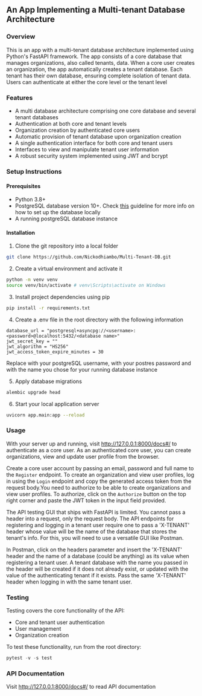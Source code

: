 ## An App Implementing a Multi-tenant Database Architecture
### Overview
This is an app with a multi-tenant database architecture implemented using Python's
FastAPI framework. The app consists of a core database that manages organizations, also
called tenants, data. When a core user creates an organization, the app automatically creates
a tenant database. Each tenant has their own database, ensuring complete isolation of tenant data.
Users can authenticate at either the core level or the tenant level

### Features
* A multi database architecture comprising one core database and several tenant databases
* Authentication at both core and tenant levels
* Organization creation by authenticated core users
* Automatic provision of tenant database upon organization creation
* A single authentication interface for both core and tenant users
* Interfaces to view and manipulate tenant user information
* A robust security system implemented using JWT and bcrypt

### Setup Instructions
#### Prerequisites
* Python 3.8+
* PostgreSQL database version 10+. Check [this](https://www.prisma.io/dataguide/postgresql/setting-up-a-local-postgresql-database) guideline for more info on how to set up the database locally
* A running postgreSQL database instance

#### Installation
1. Clone the git repository into a local folder
```bash
git clone https://github.com/Nickodhiambo/Multi-Tenant-DB.git
```

2. Create a virtual environment and activate it
```bash
python -m venv venv
source venv/bin/activate # venv\Scripts\activate on Windows
```

3. Install project dependencies using pip
```bash
pip install -r requirements.txt
```

4. Create a .env file in the root directory with the following information
```
database_url = "postgresql+asyncpg://<username>:<password>@localhost:5432/<database name>"
jwt_secret_key = ""
jwt_algorithm = "HS256"
jwt_access_token_expire_minutes = 30
```
Replace <username> with your postgreSQL username, <password> with your postres password and
<database name> with the name you chose for your running database instance

5. Apply database migrations
```bash
alembic upgrade head
```

6. Start your local application server
```bash
uvicorn app.main:app --reload
```

### Usage
With your server up and running, visit http://127.0.0.1:8000/docs#/ to authenticate as a 
core user. As an authenticated core user, you can create organizations, view and update user
profile from the browser.

Create a core user account by passing an email, password and full name to the `Register` endpoint.
To create an organization and view user profiles, log in using the `Login` endpoint and copy the generated access token from the request body.You need to authorize to be able to create organizations and view user profiles. To authorize, click on the `Authorize` button on the top right corner and paste the JWT token in the input field provided.

The API testing GUI that ships with FastAPI is limited. You cannot pass a header into a request,
only the request body. The API endpoints for registering and logging in a tenant user require one to pass a 'X-TENANT' header whose value will be the name of the database that stores the tenant's info. For this, you will need to use a versatile GUI like Postman.

In Postman, click on the headers parameter and insert the 'X-TENANT' header and the name of a database (could be anything) as its value when registering a tenant user. A tenant database with the name you passed in the header will be created if it does not already exist, or updated with the value of the authenticating tenant if it exists. Pass the same 'X-TENANT' header when logging in with the same tenant user.

### Testing
Testing covers the core functionality of the API:
* Core and tenant user authentication
* User management
* Organization creation

To test these functionality, run from the root directory:
```python
pytest -v -s test
```

### API Documentation
Visit http://127.0.0.1:8000/docs#/ to read API documentation